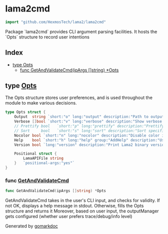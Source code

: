 <!-- Code generated by gomarkdoc. DO NOT EDIT -->

# lama2cmd

```go
import "github.com/HexmosTech/lama2/lama2cmd"
```

Package \`lama2cmd\` provides CLI argument parsing facilities. It hosts the \`Opts\` structure to record user intentions

## Index

- [type Opts](<#type-opts>)
  - [func GetAndValidateCmd(ipArgs []string) *Opts](<#func-getandvalidatecmd>)


## type [Opts](<https://github.com/HexmosTech/Lama2/blob/master/lama2cmd/lama2cmd.go#L16-L28>)

The Opts structure stores user preferences, and is used throughout the module to make various decisions.

```go
type Opts struct {
    Output  string `short:"o" long:"output" description:"Path to output JSON file to store logs, headers and result"`
    Verbose []bool `short:"v" long:"verbose" description:"Show verbose debug information"`
    // Prettify bool   `short:"p" long:"prettify" description:"Prettify specified .lama file"`
    // Sort     bool   `short:"s" long:"sort" description:"Sort specification into recommended order"`
    Nocolor bool `short:"n" long:"nocolor" description:"Disable color in httpie output"`
    Help    bool `short:"h" long:"help" group:"AddHelp" description:"Usage help for Lama2"`
    Version bool `long:"version" description:"Print Lama2 binary version"`

    Positional struct {
        LamaAPIFile string
    }   `positional-args:"yes"`
}
```

### func [GetAndValidateCmd](<https://github.com/HexmosTech/Lama2/blob/master/lama2cmd/lama2cmd.go#L78>)

```go
func GetAndValidateCmd(ipArgs []string) *Opts
```

GetAndValidateCmd takes in the user's CLI input, and checks for validity. If not OK, displays a help message in stdout. Otherwise, fills the Opts structure and returns it Moreover, based on user input, the outputManager gets configured \(whether user prefers trace/debug/info level\)



Generated by [gomarkdoc](<https://github.com/princjef/gomarkdoc>)
